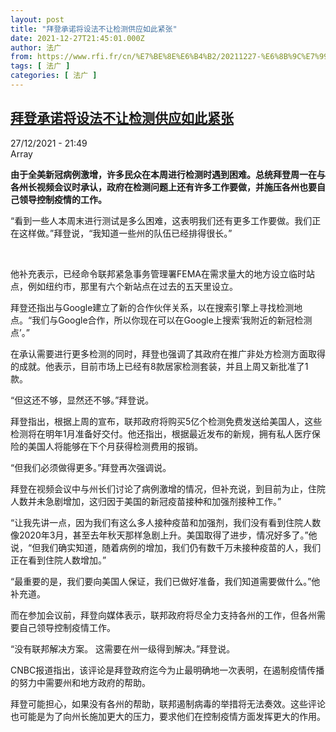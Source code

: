 ```yaml
---
layout: post
title: "拜登承诺将设法不让检测供应如此紧张"
date: 2021-12-27T21:45:01.000Z
author: 法广
from: https://www.rfi.fr/cn/%E7%BE%8E%E6%B4%B2/20211227-%E6%8B%9C%E7%99%BB%E6%89%BF%E8%AF%BA%E5%B0%86%E8%AE%BE%E6%B3%95%E4%B8%8D%E8%AE%A9%E6%A3%80%E6%B5%8B%E4%BE%9B%E5%BA%94%E5%A6%82%E6%AD%A4%E7%B4%A7%E5%BC%A0
tags: [ 法广 ]
categories: [ 法广 ]
---
```

<!--1640641501000-->
[拜登承诺将设法不让检测供应如此紧张](https://www.rfi.fr/cn/%E7%BE%8E%E6%B4%B2/20211227-%E6%8B%9C%E7%99%BB%E6%89%BF%E8%AF%BA%E5%B0%86%E8%AE%BE%E6%B3%95%E4%B8%8D%E8%AE%A9%E6%A3%80%E6%B5%8B%E4%BE%9B%E5%BA%94%E5%A6%82%E6%AD%A4%E7%B4%A7%E5%BC%A0)
------

<div>
<div>27/12/2021 - 21:49</div>Array<p><strong>                    由于全美新冠病例激增，许多民众在本周进行检测时遇到困难。总统拜登周一在与各州长视频会议时承认，政府在检测问题上还有许多工作要做，并施压各州也要自己领导控制疫情的工作。                </strong></p><div >                    <p>“看到一些人本周末进行测试是多么困难，这表明我们还有更多工作要做。我们正在这样做。”拜登说，“我知道一些州的队伍已经排得很长。”</p><p> </p><p>他补充表示，已经命令联邦紧急事务管理署FEMA在需求量大的地方设立临时站点，例如纽约市，那里有六个新站点在过去的五天里设立。</p><p>拜登还指出与Google建立了新的合作伙伴关系，以在搜索引擎上寻找检测地点。“我们与Google合作，所以你现在可以在Google上搜索‘我附近的新冠检测点’。”</p><p>在承认需要进行更多检测的同时，拜登也强调了其政府在推广非处方检测方面取得的成就。他表示，目前市场上已经有8款居家检测套装，并且上周又新批准了1款。</p><p>“但这还不够，显然还不够。”拜登说。</p><p>拜登指出，根据上周的宣布，联邦政府将购买5亿个检测免费发送给美国人，这些检测将在明年1月准备好交付。他还指出，根据最近发布的新规，拥有私人医疗保险的美国人将能够在下个月获得检测费用的报销。</p><p>“但我们必须做得更多。”拜登再次强调说。</p><p>拜登在视频会议中与州长们讨论了病例激增的情况，但补充说，到目前为止，住院人数并未急剧增加，这归因于美国的新冠疫苗接种和加强剂接种工作。”</p><p>“让我先讲一点，因为我们有这么多人接种疫苗和加强剂，我们没有看到住院人数像2020年3月，甚至去年秋天那样急剧上升。美国取得了进步，情况好多了。”他说，“但我们确实知道，随着病例的增加，我们仍有数千万未接种疫苗的人，我们正在看到住院人数增加。”</p><p>“最重要的是，我们要向美国人保证，我们已做好准备，我们知道需要做什么。”他补充道。</p><p>而在参加会议前，拜登向媒体表示，联邦政府将尽全力支持各州的工作，但各州需要自己领导控制疫情工作。</p><p>“没有联邦解决方案。 这需要在州一级得到解决。”拜登说。</p><p>CNBC报道指出，该评论是拜登政府迄今为止最明确地一次表明，在遏制疫情传播的努力中需要州和地方政府的帮助。</p><p>拜登可能担心，如果没有各州的帮助，联邦遏制病毒的举措将无法奏效。这些评论也可能是为了向州长施加更大的压力，要求他们在控制疫情方面发挥更大的作用。</p>                                            <div data-selfpromo-newsletter>    </div>    <div data-selfpromo-app>    </div>                </div>
</div>

